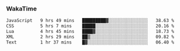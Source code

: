 ### WakaTime

<!--START_SECTION:waka-->

```txt
JavaScript   9 hrs 49 mins   █████████▓░░░░░░░░░░░░░░░   38.63 %
CSS          5 hrs 7 mins    █████░░░░░░░░░░░░░░░░░░░░   20.16 %
Lua          4 hrs 45 mins   ████▓░░░░░░░░░░░░░░░░░░░░   18.73 %
XML          2 hrs 29 mins   ██▒░░░░░░░░░░░░░░░░░░░░░░   09.82 %
Text         1 hr 37 mins    █▓░░░░░░░░░░░░░░░░░░░░░░░   06.40 %
```

<!--END_SECTION:waka-->
